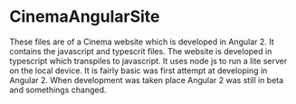 # CinemaAngularSite
These files are of a Cinema website which is developed in Angular 2. It contains the javascript and typescrit files. The website is developed in typescript which transpiles to javascript. It uses node js to run a lite server on the local device. It is fairly basic was
first attempt at developing in Angular 2. When development was taken place Angular 2 was still in beta and somethings changed.
